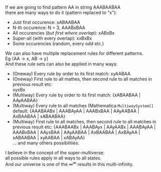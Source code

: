 If we are going to find pattern AA in string AAABAABAA  
there are many ways to do it (pattern replaced to "x"):  
- Just first occurence: xABAABAA
- N-th occurence: N = 3, AAABxBAA
- All occurencies (*but first where overlap*): xABxBx
- Super-all (with every overlap): xxBxBx
- Some occurencies (random, every odd etc.)

We can also have multiple replacement rules for different patterns.  
Eg {AA → x, AB → y}  
And these rule sets can also be applied in many ways:  
- (Oneway) Every rule by order to its first match: xyAABAA
- (Oneway) First rule to all mathes, then second rule to all matches in previous result etc:  
  xyxBx  
- (Multiway) Every rule by order to its first match: {xABAABAA | AAyAABAA}
- (Multiway) Every rule to all matches (Mathematica `MultiwaySystem[]` default:
  {AAABAABx | AAABAyAA | AAABxBAA | AAyAABAA | AxBAABAA | xABAABAA}
- (Multiway) First rule to all matches, then second rule to all matches in previous result etc:
  {AAABAABx | AAABAyx | AAyAABx | AAABAyAA | AAABxBAA | AAyxBAA | AAyAABAA | AxBAABAA | AxBAyAA | xABAABAA | xyAABAA | xABAyAA}  
... and many others possibilities.  

I believe in the concept of the super-multiverse:  
all possible rules apply in all ways to all states.  
And our universe is one of the ∞<sup>∞</sup> results in this multi-infinity.  

